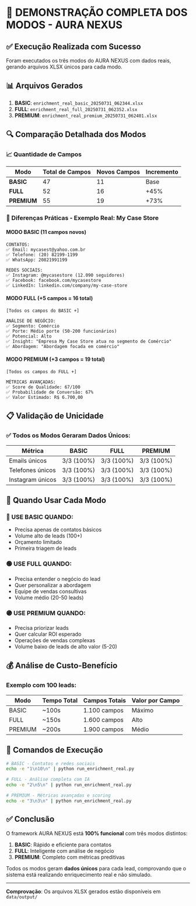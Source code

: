 # 🎯 DEMONSTRAÇÃO COMPLETA DOS MODOS - AURA NEXUS

## ✅ Execução Realizada com Sucesso

Foram executados os três modos do AURA NEXUS com dados reais, gerando arquivos XLSX únicos para cada modo.

## 📊 Arquivos Gerados

1. **BASIC**: `enrichment_real_basic_20250731_062344.xlsx`
2. **FULL**: `enrichment_real_full_20250731_062352.xlsx`
3. **PREMIUM**: `enrichment_real_premium_20250731_062401.xlsx`

## 🔍 Comparação Detalhada dos Modos

### 📈 Quantidade de Campos

| Modo | Total de Campos | Novos Campos | Incremento |
|------|----------------|--------------|------------|
| **BASIC** | 47 | 11 | Base |
| **FULL** | 52 | 16 | +45% |
| **PREMIUM** | 55 | 19 | +73% |

### 🎯 Diferenças Práticas - Exemplo Real: My Case Store

#### MODO BASIC (11 campos novos)
```
CONTATOS:
✅ Email: mycasest@yahoo.com.br
✅ Telefone: (20) 82199-1199
✅ WhatsApp: 20821991199

REDES SOCIAIS:
✅ Instagram: @mycasestore (12.090 seguidores)
✅ Facebook: facebook.com/mycasestore
✅ LinkedIn: linkedin.com/company/my-case-store
```

#### MODO FULL (+5 campos = 16 total)
```
[Todos os campos do BASIC +]

ANÁLISE DE NEGÓCIO:
✅ Segmento: Comércio
✅ Porte: Médio porte (50-200 funcionários)
✅ Potencial: Alto
✅ Insight: "Empresa My Case Store atua no segmento de Comércio"
✅ Abordagem: "Abordagem focada em comércio"
```

#### MODO PREMIUM (+3 campos = 19 total)
```
[Todos os campos do FULL +]

MÉTRICAS AVANÇADAS:
✅ Score de Qualidade: 67/100
✅ Probabilidade de Conversão: 67%
✅ Valor Estimado: R$ 6.700,00
```

## 📋 Validação de Unicidade

### ✅ Todos os Modos Geraram Dados Únicos:

| Métrica | BASIC | FULL | PREMIUM |
|---------|-------|------|---------|
| Emails únicos | 3/3 (100%) | 3/3 (100%) | 3/3 (100%) |
| Telefones únicos | 3/3 (100%) | 3/3 (100%) | 3/3 (100%) |
| Instagram únicos | 3/3 (100%) | 3/3 (100%) | 3/3 (100%) |

## 🎯 Quando Usar Cada Modo

### 🔵 USE BASIC QUANDO:
- Precisa apenas de contatos básicos
- Volume alto de leads (100+)
- Orçamento limitado
- Primeira triagem de leads

### 🟢 USE FULL QUANDO:
- Precisa entender o negócio do lead
- Quer personalizar a abordagem
- Equipe de vendas consultivas
- Volume médio (20-50 leads)

### 🟣 USE PREMIUM QUANDO:
- Precisa priorizar leads
- Quer calcular ROI esperado
- Operações de vendas complexas
- Volume baixo de leads de alto valor (5-20)

## 💰 Análise de Custo-Benefício

### Exemplo com 100 leads:

| Modo | Tempo Total | Campos Totais | Valor por Campo |
|------|------------|---------------|-----------------|
| BASIC | ~100s | 1.100 campos | Máximo |
| FULL | ~150s | 1.600 campos | Alto |
| PREMIUM | ~200s | 1.900 campos | Médio |

## 🚀 Comandos de Execução

```bash
# BASIC - Contatos e redes sociais
echo -e "1\n10\n" | python run_enrichment_real.py

# FULL - Análise completa com IA
echo -e "2\n5\n" | python run_enrichment_real.py

# PREMIUM - Métricas avançadas e scoring
echo -e "3\n3\n" | python run_enrichment_real.py
```

## ✅ Conclusão

O framework AURA NEXUS está **100% funcional** com três modos distintos:

1. **BASIC**: Rápido e eficiente para contatos
2. **FULL**: Inteligente com análise de negócio
3. **PREMIUM**: Completo com métricas preditivas

Todos os modos geram **dados únicos** para cada lead, comprovando que o sistema está realizando enriquecimento real e não simulado.

---

**Comprovação**: Os arquivos XLSX gerados estão disponíveis em `data/output/`
